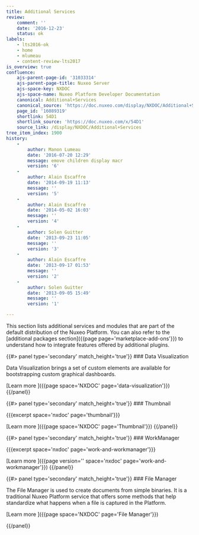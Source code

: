 ```yaml
---
title: Additional Services
review:
    comment: ''
    date: '2016-12-23'
    status: ok
labels:
    - lts2016-ok
    - home
    - mlumeau
    - content-review-lts2017
is_overview: true
confluence:
    ajs-parent-page-id: '31033314'
    ajs-parent-page-title: Nuxeo Server
    ajs-space-key: NXDOC
    ajs-space-name: Nuxeo Platform Developer Documentation
    canonical: Additional+Services
    canonical_source: 'https://doc.nuxeo.com/display/NXDOC/Additional+Services'
    page_id: '16089319'
    shortlink: 54D1
    shortlink_source: 'https://doc.nuxeo.com/x/54D1'
    source_link: /display/NXDOC/Additional+Services
tree_item_index: 1900
history:
    -
        author: Manon Lumeau
        date: '2016-07-20 12:29'
        message: emove children display macr
        version: '6'
    -
        author: Alain Escaffre
        date: '2014-09-19 11:13'
        message: ''
        version: '5'
    -
        author: Alain Escaffre
        date: '2014-05-02 16:03'
        message: ''
        version: '4'
    -
        author: Solen Guitter
        date: '2013-09-23 11:05'
        message: ''
        version: '3'
    -
        author: Alain Escaffre
        date: '2013-09-17 01:53'
        message: ''
        version: '2'
    -
        author: Solen Guitter
        date: '2013-09-05 15:49'
        message: ''
        version: '1'

---
```

This section lists additional services and modules that are part of the default distribution of the Nuxeo Platform. You can also refer to the [additional packages section]({{page page='marketplace-add-ons'}}) to understand how to integrate features offered by additional plugins.

<div class="row" data-equalizer data-equalize-on="medium">

<div class="column medium-6">
{{#> panel type='secondary' match_height='true'}}
### Data Visualization

Data Visualization brings a set of custom elements are available for bootstrapping custom graphical dashboards.

[Learn more <i class="fa fa-long-arrow-right" aria-hidden="true"></i>]({{page space='NXDOC' page='data-visualization'}})
{{/panel}}
</div>

<div class="column medium-6">
{{#> panel type='secondary' match_height='true'}}
### Thumbnail

{{{excerpt space='nxdoc' page='thumbnail'}}}


[Learn more <i class="fa fa-long-arrow-right" aria-hidden="true"></i>]({{page space='NXDOC' page='Thumbnail'}})
{{/panel}}
</div>

</div>

<div class="row" data-equalizer data-equalize-on="medium">

<div class="column medium-6">
{{#> panel type='secondary' match_height='true'}}
### WorkManager

{{{excerpt space='nxdoc' page='work-and-workmanager'}}}

[Learn more <i class="fa fa-long-arrow-right" aria-hidden="true"></i>]({{page version='' space='nxdoc' page='work-and-workmanager'}})
{{/panel}}
</div>

<div class="column medium-6">
{{#> panel type='secondary' match_height='true'}}
### File Manager

The File Manager is used to create documents from simple binaries. It is a traditional Nuxeo Platform service that offers some methods that help standardize what happens when a file is captured in the Platform.

[Learn more <i class="fa fa-long-arrow-right" aria-hidden="true"></i>]({{page space='NXDOC' page='File Manager'}})

{{/panel}}
</div>
</div>
